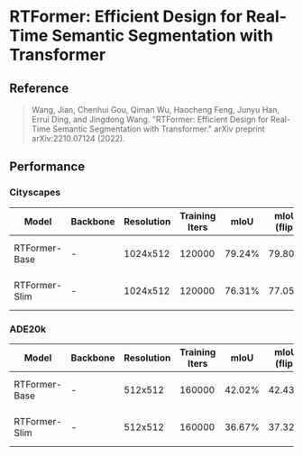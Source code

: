 # RTFormer: Efficient Design for Real-Time Semantic Segmentation with Transformer

## Reference

> Wang, Jian, Chenhui Gou, Qiman Wu, Haocheng Feng, Junyu Han, Errui Ding, and Jingdong Wang. "RTFormer: Efficient Design for Real-Time Semantic Segmentation with Transformer." arXiv preprint arXiv:2210.07124 (2022).

## Performance

### Cityscapes

| Model | Backbone | Resolution | Training Iters | mIoU | mIoU (flip) | mIoU (ms+flip) | Links |
|-|-|-|-|-|-|-|-|
|RTFormer-Base|-|1024x512|120000|79.24%|79.80%|80.19%|[model](https://paddleseg.bj.bcebos.com/dygraph/cityscapes/rtformer_base_cityscapes_1024x512_120k/model.pdparams) \| [log]() \| [vdl]()|
|RTFormer-Slim|-|1024x512|120000|76.31%|77.05%|77.58%|[model](https://paddleseg.bj.bcebos.com/dygraph/cityscapes/rtformer_slim_cityscapes_1024x512_120k/model.pdparams) \| [log]() \| [vdl]()|


### ADE20k

| Model | Backbone | Resolution | Training Iters | mIoU | mIoU (flip) | mIoU (ms+flip) | Links |
|-|-|-|-|-|-|-|-|
|RTFormer-Base|-|512x512|160000|42.02%|42.43%|42.72%|[model](https://paddleseg.bj.bcebos.com/dygraph/ade20k/rtformer_base_ade20k_512x512_160k/model.pdparams) \| [log]() \| [vdl]()|
|RTFormer-Slim|-|512x512|160000|36.67%|37.32%|37.20%|[model](https://paddleseg.bj.bcebos.com/dygraph/ade20k/rtformer_slim_ade20k_512x512_160k/model.pdparams) \| [log]() \| [vdl]()|
